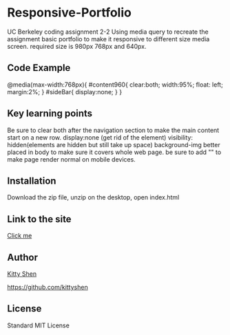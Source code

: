 # Responsive-Portfolio
UC Berkeley coding assignment 2-2
Using media query to recreate the assignment basic portfolio to make it responsive to different size media screen. required size is 980px 768px and 640px. 

## Code Example
@media(max-width:768px){
    #content960{ 
        clear:both;
        width:95%;
        float: left;
        margin:2%;
    }
    #sideBar{
        display:none;
    }
}


## Key learning points
Be sure to clear both after the navigation section to make the main content start on a new row.
display:none (get rid of the element) visibility: hidden(elements are hidden but still take up space)
background-img better placed in body to make sure it covers whole web page.
be sure to add "<meta name="viewport" content="width=device-width, initial-scale=1">" to make page render normal on mobile devices.

## Installation
Download the zip file, unzip on the desktop, open index.html

## Link to the site
[Click me](https://kittyshen.github.io/Responsive-Portfolio/)

## Author 
[Kitty Shen ](https://github.com/kittyshen)

https://github.com/kittyshen

## License
Standard MIT License

